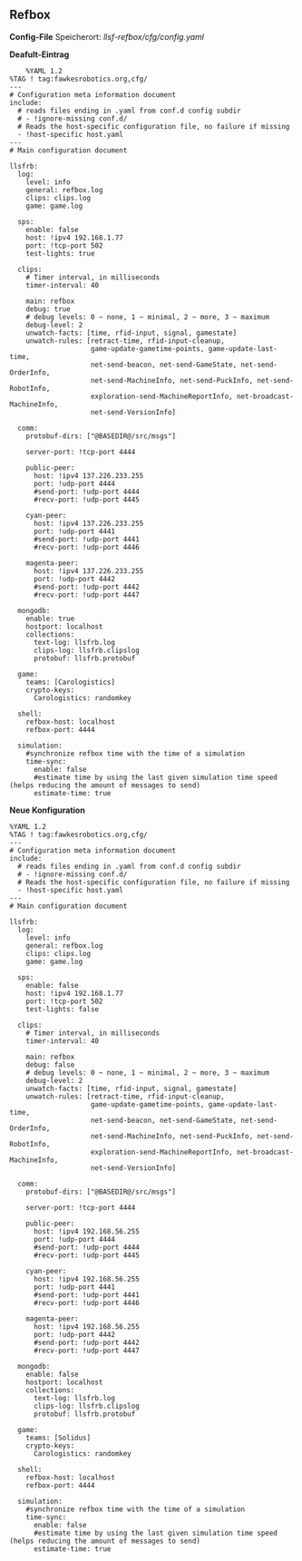 **Refbox**
----------
**Config-File**
Speicherort: *llsf-refbox/cfg/config.yaml*

**Deafult-Eintrag**

        %YAML 1.2
    %TAG ! tag:fawkesrobotics.org,cfg/
    ---
    # Configuration meta information document
    include:
      # reads files ending in .yaml from conf.d config subdir
      # - !ignore-missing conf.d/
      # Reads the host-specific configuration file, no failure if missing
      - !host-specific host.yaml
    ---
    # Main configuration document
    
    llsfrb:
      log:
        level: info
        general: refbox.log
        clips: clips.log
        game: game.log
    
      sps:
        enable: false
        host: !ipv4 192.168.1.77
        port: !tcp-port 502
        test-lights: true
    
      clips:
        # Timer interval, in milliseconds
        timer-interval: 40
    
        main: refbox
        debug: true
        # debug levels: 0 ~ none, 1 ~ minimal, 2 ~ more, 3 ~ maximum
        debug-level: 2
        unwatch-facts: [time, rfid-input, signal, gamestate]
        unwatch-rules: [retract-time, rfid-input-cleanup,
                        game-update-gametime-points, game-update-last-time,
                        net-send-beacon, net-send-GameState, net-send-OrderInfo,
                        net-send-MachineInfo, net-send-PuckInfo, net-send-RobotInfo,
                        exploration-send-MachineReportInfo, net-broadcast-MachineInfo,
                        net-send-VersionInfo]
    
      comm:
        protobuf-dirs: ["@BASEDIR@/src/msgs"]
    
        server-port: !tcp-port 4444
        
        public-peer:
          host: !ipv4 137.226.233.255
          port: !udp-port 4444
          #send-port: !udp-port 4444
          #recv-port: !udp-port 4445
    
        cyan-peer:
          host: !ipv4 137.226.233.255
          port: !udp-port 4441
          #send-port: !udp-port 4441
          #recv-port: !udp-port 4446
    
        magenta-peer:
          host: !ipv4 137.226.233.255
          port: !udp-port 4442
          #send-port: !udp-port 4442
          #recv-port: !udp-port 4447
    
      mongodb:
        enable: true
        hostport: localhost
        collections:
          text-log: llsfrb.log
          clips-log: llsfrb.clipslog
          protobuf: llsfrb.protobuf
    
      game:
        teams: [Carologistics]
        crypto-keys:
          Carologistics: randomkey
    
      shell:
        refbox-host: localhost
        refbox-port: 4444
    
      simulation:
        #synchronize refbox time with the time of a simulation 
        time-sync:
          enable: false
          #estimate time by using the last given simulation time speed (helps reducing the amount of messages to send)
          estimate-time: true
**Neue Konfiguration**

    %YAML 1.2
    %TAG ! tag:fawkesrobotics.org,cfg/
    ---
    # Configuration meta information document
    include:
      # reads files ending in .yaml from conf.d config subdir
      # - !ignore-missing conf.d/
      # Reads the host-specific configuration file, no failure if missing
      - !host-specific host.yaml
    ---
    # Main configuration document
    
    llsfrb:
      log:
        level: info
        general: refbox.log
        clips: clips.log
        game: game.log
    
      sps:
        enable: false
        host: !ipv4 192.168.1.77
        port: !tcp-port 502
        test-lights: false
    
      clips:
        # Timer interval, in milliseconds
        timer-interval: 40
    
        main: refbox
        debug: false
        # debug levels: 0 ~ none, 1 ~ minimal, 2 ~ more, 3 ~ maximum
        debug-level: 2
        unwatch-facts: [time, rfid-input, signal, gamestate]
        unwatch-rules: [retract-time, rfid-input-cleanup,
                        game-update-gametime-points, game-update-last-time,
                        net-send-beacon, net-send-GameState, net-send-OrderInfo,
                        net-send-MachineInfo, net-send-PuckInfo, net-send-RobotInfo,
                        exploration-send-MachineReportInfo, net-broadcast-MachineInfo,
                        net-send-VersionInfo]
    
      comm:
        protobuf-dirs: ["@BASEDIR@/src/msgs"]
    
        server-port: !tcp-port 4444
        
        public-peer:
          host: !ipv4 192.168.56.255
          port: !udp-port 4444
          #send-port: !udp-port 4444
          #recv-port: !udp-port 4445
    
        cyan-peer:
          host: !ipv4 192.168.56.255
          port: !udp-port 4441
          #send-port: !udp-port 4441
          #recv-port: !udp-port 4446
    
        magenta-peer:
          host: !ipv4 192.168.56.255
          port: !udp-port 4442
          #send-port: !udp-port 4442
          #recv-port: !udp-port 4447
    
      mongodb:
        enable: false
        hostport: localhost
        collections:
          text-log: llsfrb.log
          clips-log: llsfrb.clipslog
          protobuf: llsfrb.protobuf
    
      game:
        teams: [Solidus]
        crypto-keys:
          Carologistics: randomkey
    
      shell:
        refbox-host: localhost
        refbox-port: 4444
    
      simulation:
        #synchronize refbox time with the time of a simulation 
        time-sync:
          enable: false
          #estimate time by using the last given simulation time speed (helps reducing the amount of messages to send)
          estimate-time: true

  
